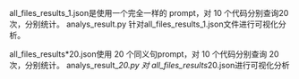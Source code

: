 all_files_results_1.json是使用一个完全一样的 prompt，对 10 个代码分别查询20次，分别统计。
analys_result.py 针对all_files_results_1.json文件进行可视化分析。

all_files_results*20.json使用 20 个同义句prompt，对 10 个代码分别查询 20 次，分别统计。
analys_result_*20.py  对 all_files_results*20.json进行可视化分析
